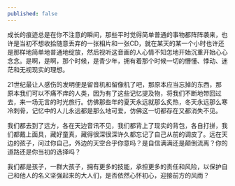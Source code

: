 ```yaml
---
published: false
---
```

成长的痕迹总是在你不注意的瞬间，那些平时觉得简单普通的事物都阵阵袭来，也许是当初不想收拾随意丢弃的一张相片和一张CD，就在某天的某一个小时也许还是那样地简单地普通地绽放，然后视听这音画的人心情不知怎地开始沉重开始心心念念。是啊，是啊，那个时候，是青少年，拥有着那个时候一切的懵懂、悸动、迷茫和无视现实的理想。

21世纪最让人感伤的发明便是留音机和留像机了吧，那原本应当忘掉的东西，那原本我们可以不痛不痒的人类，因为有了这些记忆提及物，将我们不断地带回过去，来一场无言的时光旅行。仿佛那些年的夏天永远就那么炙热，冬天永远那么寒冷刺骨，记忆中的人儿永远都是那么地可爱，仿佛这一切都存在又都消失不见。

我们都去到了远方，各在天边音讯不见，我们都背上了现实的背包，各自打拼，我们都戴上面具，藏好童真，藏得很深很深许久都忘记了自己从前的调皮了。远在天边的孩子，问过你自己，外边的天空合乎你意吗？是自信满满还是颠倒流离？你的道路还是你当初的选择吗？

我们都是孩子，一群大孩子，拥有更多的技能，承担更多的责任和风险，以保护自己和他人的名义坚强起来的大人们，是否依然心怀初心，迎接前方的风雨？
